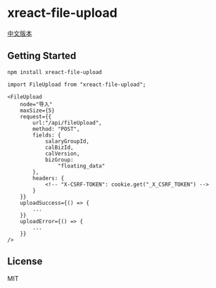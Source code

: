 # xreact-file-upload
[中文版本](./README-ZH.md)

## Getting Started
```
npm install xreact-file-upload
```

```
import FileUpload from "xreact-file-upload";

<FileUpload
    node="导入"
    maxSize={5}
    request={{
        url:"/api/fileUpload",
        method: "POST",
        fields: {
            salaryGroupId,
            calBizId,
            calVersion,
            bizGroup:
                "floating_data"
        },
        headers: {
            <!-- "X-CSRF-TOKEN": cookie.get("_X_CSRF_TOKEN") -->
        }
    }}
    uploadSuccess={() => {
        ...
    }}
    uploadError={() => {
        ...
    }}
/>
```


## License

MIT
